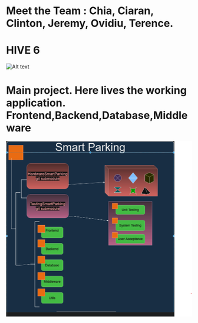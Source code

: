 ﻿
# Meet the Team : Chia, Ciaran, Clinton, Jeremy, Ovidiu, Terence.
# HIVE 6
![Alt text](./SmartParking/hive_6_4.png?raw=true )

# Main project. Here lives the working application. Frontend,Backend,Database,Middleware
![Alt text](./dir_structure.png?raw=true)
